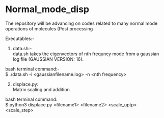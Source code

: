 # Normal_mode_disp
The repository will be advancing on codes related to many normal mode operations of molecules (Post processing

Executables:-<br>
1. data.sh:-<br>
data.sh takes the eigenvectors of nth frequncy mode from a gaussian log file (GAUSSIAN VERSION: 16).<br>

bash terminal command:-<br>
$ ./data.sh -i &lt;gaussianfilename.log&gt; -n &lt;nth frequency&gt;

2. displace.py:<br>
Matrix scaling and addition<br>

bash terminal command:<br>
$ python3 displace.py &lt;filename1&gt; &lt;filename2&gt; &lt;scale_uptp&gt; &lt;scale_step&gt;
